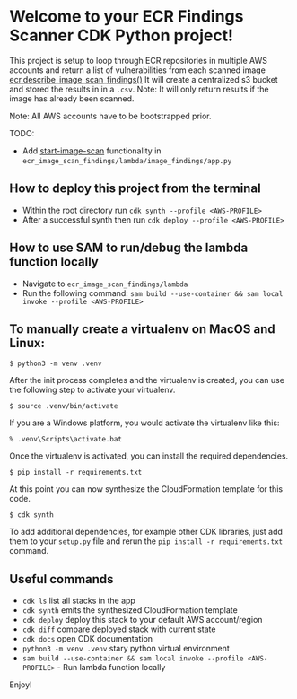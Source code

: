 # Welcome to your ECR Findings Scanner CDK Python project!

This project is setup to loop through ECR repositories in multiple AWS accounts and return a list of vulnerabilities from each scanned image [ecr.describe_image_scan_findings()](https://docs.aws.amazon.com/cli/latest/reference/ecr/describe-image-scan-findings.html)
It will create a centralized s3 bucket and stored the results in in a `.csv`. Note: It will only return results if the image has already been scanned.

Note: All AWS accounts have to be bootstrapped prior.

TODO:

- Add [start-image-scan](https://docs.aws.amazon.com/cli/latest/reference/ecr/start-image-scan.html) functionality in `ecr_image_scan_findings/lambda/image_findings/app.py`

## How to deploy this project from the terminal

- Within the root directory run `cdk synth --profile <AWS-PROFILE>`
- After a successful synth then run `cdk deploy --profile <AWS-PROFILE>`

## How to use SAM to run/debug the lambda function locally

- Navigate to `ecr_image_scan_findings/lambda`
- Run the following command: `sam build --use-container && sam local invoke --profile <AWS-PROFILE>`

## To manually create a virtualenv on MacOS and Linux:

```
$ python3 -m venv .venv
```

After the init process completes and the virtualenv is created, you can use the following
step to activate your virtualenv.

```
$ source .venv/bin/activate
```

If you are a Windows platform, you would activate the virtualenv like this:

```
% .venv\Scripts\activate.bat
```

Once the virtualenv is activated, you can install the required dependencies.

```
$ pip install -r requirements.txt
```

At this point you can now synthesize the CloudFormation template for this code.

```
$ cdk synth
```

To add additional dependencies, for example other CDK libraries, just add
them to your `setup.py` file and rerun the `pip install -r requirements.txt`
command.

## Useful commands

- `cdk ls` list all stacks in the app
- `cdk synth` emits the synthesized CloudFormation template
- `cdk deploy` deploy this stack to your default AWS account/region
- `cdk diff` compare deployed stack with current state
- `cdk docs` open CDK documentation
- `python3 -m venv .venv` stary python virtual environment
- `sam build --use-container && sam local invoke --profile <AWS-PROFILE>` - Run lambda function locally

Enjoy!
